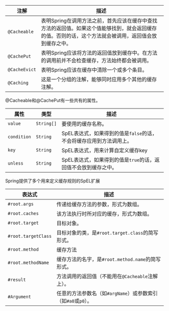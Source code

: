 



| 注解          | 描述                                                         |
| ------------- | ------------------------------------------------------------ |
| `@Cacheable`  | 表明Spring在调用方法之前，首先应该在缓存中查找方法的返回值。如果这个值能够找到，就会返回缓存的值。否则的话，这个方法就会被调用，返回值会放到缓存之中。 |
| `@CachePut`   | 表明Spring应该将方法的返回值放到缓存中。在方法的调用前并不会检查缓存，方法始终都会被调用。 |
| `@CacheEvict` | 表明Spring应该在缓存中清除一个或多个条目。                   |
| `@Caching`    | 这是一个分组的注解，能够同时应用多个其他的缓存注解。         |



@Cacheable和@CachePut有一些共有的属性。

| 属性        | 类型       | 描述                                                         |
| ----------- | ---------- | ------------------------------------------------------------ |
| `value`     | `String[]` | 要使用的缓存名称。                                           |
| `condition` | `String`   | SpEL表达式，如果得到的值是`false`的话，不会将缓存应用到方法调用上。 |
| `key`       | `String`   | SpEL表达式，用来计算自定义缓存key                            |
| `unless`    | `String`   | SpEL表达式，如果得到的值是`true`的话，返回值不会放到缓存之中。 |



Spring提供了多个用来定义缓存规则的SpEL扩展

| 表达式              | 描述                                                         |
| ------------------- | ------------------------------------------------------------ |
| `#root.args`        | 传递给缓存方法的参数，形式为数组。                           |
| `#root.caches`      | 该方法执行时所对应的缓存，形式为数组。                       |
| `#root.target`      | 目标对象。                                                   |
| `#root.targetClass` | 目标对象的类，是`#root.target.class`的简写形式。             |
| `#root.method`      | 缓存方法                                                     |
| `#root.methodName`  | 缓存方法的名字，是`#root.method.name`的简写形式。            |
| `#result`           | 方法调用的返回值（不能用在`@Cacheable`注解上）。             |
| `#Argument`         | 任意的方法参数名（如`#argName`）或参数索引（如`#a0`或`p0`）。 |









